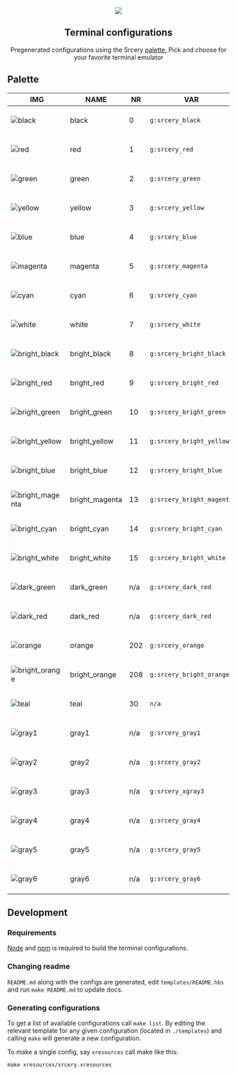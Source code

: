 <p align="center">
  <img src="https://raw.githubusercontent.com/srcery-colors/srcery-assets/master/src/logo_border.svg">
</p>

<h2 align="center">Terminal configurations</h2>

<p align="center">
Pregenerated configurations using the Srcery
<a href="https://github.com/srcery-colors/srcery-palette">palette.</a>
Pick and choose for your favorite terminal emulator
</p>

## Palette

| IMG  | NAME | NR | VAR | HEX | RGB  | HSL |
|------|------|----|-----|-----|------|-----|
  | ![black](https://place-hold.it/24x24/121110?text=+) | black  | 0 | `g:srcery_black` | #121110 | 18, 17, 16 | 30, 6%, 7% |
  | ![red](https://place-hold.it/24x24/ef2f27?text=+) | red  | 1 | `g:srcery_red` | #EF2F27 | 239, 47, 39 | 2, 86%, 55% |
  | ![green](https://place-hold.it/24x24/519f50?text=+) | green  | 2 | `g:srcery_green` | #519F50 | 81, 159, 80 | 119, 33%, 47% |
  | ![yellow](https://place-hold.it/24x24/fbb829?text=+) | yellow  | 3 | `g:srcery_yellow` | #FBB829 | 251, 184, 41 | 41, 96%, 57% |
  | ![blue](https://place-hold.it/24x24/2c78bf?text=+) | blue  | 4 | `g:srcery_blue` | #2C78BF | 44, 120, 191 | 209, 63%, 46% |
  | ![magenta](https://place-hold.it/24x24/e02c6d?text=+) | magenta  | 5 | `g:srcery_magenta` | #E02C6D | 224, 44, 109 | 338, 74%, 53% |
  | ![cyan](https://place-hold.it/24x24/0aaeb3?text=+) | cyan  | 6 | `g:srcery_cyan` | #0AAEB3 | 10, 174, 179 | 182, 89%, 37% |
  | ![white](https://place-hold.it/24x24/c5b088?text=+) | white  | 7 | `g:srcery_white` | #C5B088 | 197, 176, 136 | 39, 34%, 65% |
  | ![bright_black](https://place-hold.it/24x24/917e6b?text=+) | bright_black  | 8 | `g:srcery_bright_black` | #917E6B | 145, 126, 107 | 30, 15%, 49% |
  | ![bright_red](https://place-hold.it/24x24/f75341?text=+) | bright_red  | 9 | `g:srcery_bright_red` | #F75341 | 247, 83, 65 | 6, 92%, 61% |
  | ![bright_green](https://place-hold.it/24x24/98bc37?text=+) | bright_green  | 10 | `g:srcery_bright_green` | #98BC37 | 152, 188, 55 | 76, 55%, 48% |
  | ![bright_yellow](https://place-hold.it/24x24/fed06e?text=+) | bright_yellow  | 11 | `g:srcery_bright_yellow` | #FED06E | 254, 208, 110 | 41, 99%, 71% |
  | ![bright_blue](https://place-hold.it/24x24/68a8e4?text=+) | bright_blue  | 12 | `g:srcery_bright_blue` | #68A8E4 | 104, 168, 228 | 209, 70%, 65% |
  | ![bright_magenta](https://place-hold.it/24x24/ff5c8f?text=+) | bright_magenta  | 13 | `g:srcery_bright_magenta` | #FF5C8F | 255, 92, 143 | 341, 100%, 68% |
  | ![bright_cyan](https://place-hold.it/24x24/2be4d0?text=+) | bright_cyan  | 14 | `g:srcery_bright_cyan` | #2BE4D0 | 43, 228, 208 | 174, 77%, 53% |
  | ![bright_white](https://place-hold.it/24x24/fce8c3?text=+) | bright_white  | 15 | `g:srcery_bright_white` | #FCE8C3 | 252, 232, 195 | 39, 90%, 88% |
  | ![dark_green](https://place-hold.it/24x24/294229?text=+) | dark_green  | n/a | `g:srcery_dark_red` | #294229 | 41, 66, 41 | 120, 23%, 21% |
  | ![dark_red](https://place-hold.it/24x24/4f2321?text=+) | dark_red  | n/a | `g:srcery_dark_red` | #4F2321 | 79, 35, 33 | 3, 41%, 22% |
  | ![orange](https://place-hold.it/24x24/ff5f00?text=+) | orange  | 202 | `g:srcery_orange` | #FF5F00 | 255, 95, 0 | 22, 100%, 50% |
  | ![bright_orange](https://place-hold.it/24x24/ff8700?text=+) | bright_orange  | 208 | `g:srcery_bright_orange` | #FF8700 | 255, 135, 0 | 32, 100%, 50% |
  | ![teal](https://place-hold.it/24x24/008080?text=+) | teal  | 30 | `n/a` | #008080 | 0, 128, 128 | 180, 100%, 25% |
  | ![gray1](https://place-hold.it/24x24/1c1b19?text=+) | gray1  | n/a | `g:srcery_gray1` | #1C1B19 | 28, 27, 25 | 40, 6%, 10% |
  | ![gray2](https://place-hold.it/24x24/262522?text=+) | gray2  | n/a | `g:srcery_gray2` | #262522 | 38, 37, 34 | 45, 6%, 14% |
  | ![gray3](https://place-hold.it/24x24/312f2c?text=+) | gray3  | n/a | `g:srcery_xgray3` | #312F2C | 49, 47, 44 | 36, 5%, 18% |
  | ![gray4](https://place-hold.it/24x24/3b3935?text=+) | gray4  | n/a | `g:srcery_gray4` | #3B3935 | 59, 57, 53 | 40, 5%, 22% |
  | ![gray5](https://place-hold.it/24x24/45433e?text=+) | gray5  | n/a | `g:srcery_gray5` | #45433E | 69, 67, 62 | 43, 5%, 26% |
  | ![gray6](https://place-hold.it/24x24/504d47?text=+) | gray6  | n/a | `g:srcery_gray6` | #504D47 | 80, 77, 71 | 40, 6%, 30% |

## Development
### Requirements
[Node](https://nodejs.org/en/) and [npm](https://www.npmjs.com/) is required to build the terminal configurations.

### Changing readme

`README.md` along with the configs are generated, edit `templates/README.hbs`
and run `make README.md` to update docs.

### Generating configurations
To get a list of available configurations call `make list`. By editing the
relevant template for any given configuration (located in `./templates`) and
calling `make` will generate a new configuration.

To make a single config, say `xresources` call make like this:

``` shell
make xresources/srcery.xresources
```
